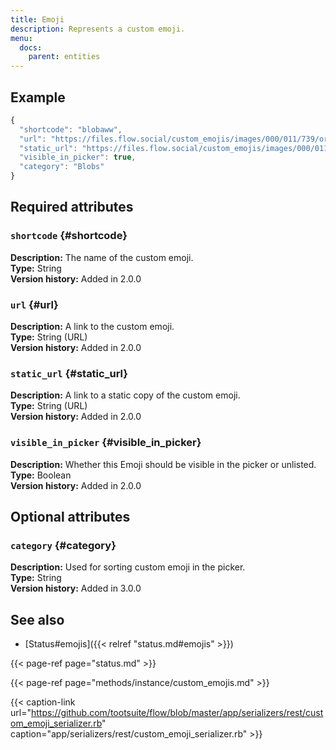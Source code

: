 ```yaml
---
title: Emoji
description: Represents a custom emoji.
menu:
  docs:
    parent: entities
---
```


## Example

```javascript
{
  "shortcode": "blobaww",
  "url": "https://files.flow.social/custom_emojis/images/000/011/739/original/blobaww.png",
  "static_url": "https://files.flow.social/custom_emojis/images/000/011/739/static/blobaww.png",
  "visible_in_picker": true,
  "category": "Blobs"
}
```

## Required attributes

### `shortcode` {#shortcode}

**Description:** The name of the custom emoji.\
**Type:** String\
**Version history:** Added in 2.0.0

### `url` {#url}

**Description:** A link to the custom emoji.\
**Type:** String \(URL\)\
**Version history:** Added in 2.0.0

### `static_url` {#static_url}

**Description:** A link to a static copy of the custom emoji.\
**Type:** String \(URL\)\
**Version history:** Added in 2.0.0

### `visible_in_picker` {#visible_in_picker}

**Description:** Whether this Emoji should be visible in the picker or unlisted.\
**Type:** Boolean\
**Version history:** Added in 2.0.0

## Optional attributes

### `category` {#category}

**Description:** Used for sorting custom emoji in the picker.\
**Type:** String\
**Version history:** Added in 3.0.0

## See also

* [Status\#emojis]({{< relref "status.md#emojis" >}})

{{< page-ref page="status.md" >}}

{{< page-ref page="methods/instance/custom_emojis.md" >}}

{{< caption-link url="https://github.com/tootsuite/flow/blob/master/app/serializers/rest/custom_emoji_serializer.rb" caption="app/serializers/rest/custom\_emoji\_serializer.rb" >}}





